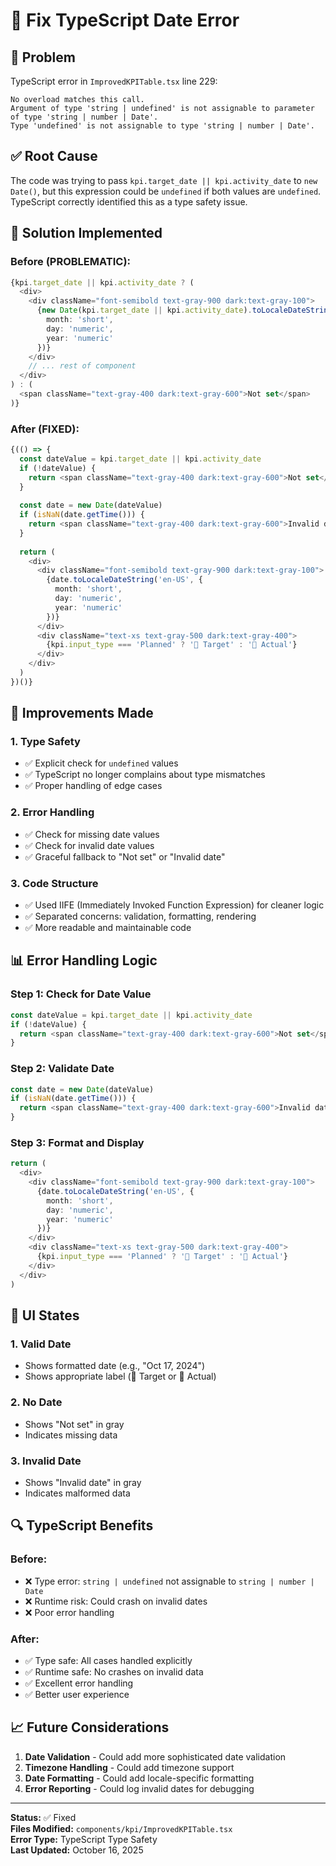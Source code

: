 # 🔧 Fix TypeScript Date Error

## 🎯 Problem
TypeScript error in `ImprovedKPITable.tsx` line 229:
```
No overload matches this call.
Argument of type 'string | undefined' is not assignable to parameter of type 'string | number | Date'.
Type 'undefined' is not assignable to type 'string | number | Date'.
```

## ✅ Root Cause
The code was trying to pass `kpi.target_date || kpi.activity_date` to `new Date()`, but this expression could be `undefined` if both values are `undefined`. TypeScript correctly identified this as a type safety issue.

## 🔧 Solution Implemented

### Before (PROBLEMATIC):
```typescript
{kpi.target_date || kpi.activity_date ? (
  <div>
    <div className="font-semibold text-gray-900 dark:text-gray-100">
      {new Date(kpi.target_date || kpi.activity_date).toLocaleDateString('en-US', {
        month: 'short',
        day: 'numeric',
        year: 'numeric'
      })}
    </div>
    // ... rest of component
  </div>
) : (
  <span className="text-gray-400 dark:text-gray-600">Not set</span>
)}
```

### After (FIXED):
```typescript
{(() => {
  const dateValue = kpi.target_date || kpi.activity_date
  if (!dateValue) {
    return <span className="text-gray-400 dark:text-gray-600">Not set</span>
  }
  
  const date = new Date(dateValue)
  if (isNaN(date.getTime())) {
    return <span className="text-gray-400 dark:text-gray-600">Invalid date</span>
  }
  
  return (
    <div>
      <div className="font-semibold text-gray-900 dark:text-gray-100">
        {date.toLocaleDateString('en-US', {
          month: 'short',
          day: 'numeric',
          year: 'numeric'
        })}
      </div>
      <div className="text-xs text-gray-500 dark:text-gray-400">
        {kpi.input_type === 'Planned' ? '🎯 Target' : '📅 Actual'}
      </div>
    </div>
  )
})()}
```

## 🚀 Improvements Made

### 1. **Type Safety**
- ✅ Explicit check for `undefined` values
- ✅ TypeScript no longer complains about type mismatches
- ✅ Proper handling of edge cases

### 2. **Error Handling**
- ✅ Check for missing date values
- ✅ Check for invalid date values
- ✅ Graceful fallback to "Not set" or "Invalid date"

### 3. **Code Structure**
- ✅ Used IIFE (Immediately Invoked Function Expression) for cleaner logic
- ✅ Separated concerns: validation, formatting, rendering
- ✅ More readable and maintainable code

## 📊 Error Handling Logic

### Step 1: Check for Date Value
```typescript
const dateValue = kpi.target_date || kpi.activity_date
if (!dateValue) {
  return <span className="text-gray-400 dark:text-gray-600">Not set</span>
}
```

### Step 2: Validate Date
```typescript
const date = new Date(dateValue)
if (isNaN(date.getTime())) {
  return <span className="text-gray-400 dark:text-gray-600">Invalid date</span>
}
```

### Step 3: Format and Display
```typescript
return (
  <div>
    <div className="font-semibold text-gray-900 dark:text-gray-100">
      {date.toLocaleDateString('en-US', {
        month: 'short',
        day: 'numeric',
        year: 'numeric'
      })}
    </div>
    <div className="text-xs text-gray-500 dark:text-gray-400">
      {kpi.input_type === 'Planned' ? '🎯 Target' : '📅 Actual'}
    </div>
  </div>
)
```

## 🎨 UI States

### 1. **Valid Date**
- Shows formatted date (e.g., "Oct 17, 2024")
- Shows appropriate label (🎯 Target or 📅 Actual)

### 2. **No Date**
- Shows "Not set" in gray
- Indicates missing data

### 3. **Invalid Date**
- Shows "Invalid date" in gray
- Indicates malformed data

## 🔍 TypeScript Benefits

### Before:
- ❌ Type error: `string | undefined` not assignable to `string | number | Date`
- ❌ Runtime risk: Could crash on invalid dates
- ❌ Poor error handling

### After:
- ✅ Type safe: All cases handled explicitly
- ✅ Runtime safe: No crashes on invalid data
- ✅ Excellent error handling
- ✅ Better user experience

## 📈 Future Considerations

1. **Date Validation** - Could add more sophisticated date validation
2. **Timezone Handling** - Could add timezone support
3. **Date Formatting** - Could add locale-specific formatting
4. **Error Reporting** - Could log invalid dates for debugging

---

**Status:** ✅ Fixed  
**Files Modified:** `components/kpi/ImprovedKPITable.tsx`  
**Error Type:** TypeScript Type Safety  
**Last Updated:** October 16, 2025
